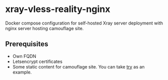 # xray-vless-reality-nginx
Docker compose configuration for self-hosted Xray server deployment with nginx server hosting camouflage site.

## Prerequisites
* Own FQDN
* Letsencrypt certificates
* Some static content for camouflage site. You can take [try](https://github.com/gabrielecirulli/2048) as an example.
